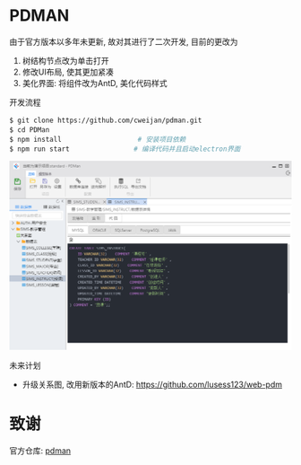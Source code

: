 # PDMAN

由于官方版本以多年未更新, 故对其进行了二次开发, 目前的更改为
1. 树结构节点改为单击打开
2. 修改UI布局, 使其更加紧凑
3. 美化界面: 将组件改为AntD, 美化代码样式


开发流程

```bash
$ git clone https://github.com/cweijan/pdman.git
$ cd PDMan
$ npm install                   # 安装项目依赖
$ npm run start                # 编译代码并且启动electron界面
```


![preview](preview.png)

未来计划
- 升级关系图, 改用新版本的AntD: https://github.com/lusess123/web-pdm

# 致谢
官方仓库: [pdman](https://gitee.com/robergroup/pdman)